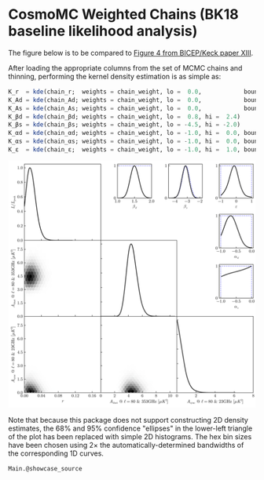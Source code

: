 # CosmoMC Weighted Chains (BK18 baseline likelihood analysis)

The figure below is to be compared to [Figure 4 from BICEP/Keck paper XIII](http://bicepkeck.org/figures/bk-xiii.html).

After loading the appropriate columns from the set of MCMC chains and thinning, performing the kernel density estimation
is as simple as:

```julia
K_r  = kde(chain_r;  weights = chain_weight, lo =  0.0,            boundary = :closedleft)
K_Ad = kde(chain_Ad; weights = chain_weight, lo =  0.0,            boundary = :closedleft)
K_As = kde(chain_As; weights = chain_weight, lo =  0.0,            boundary = :closedleft)
K_βd = kde(chain_βd; weights = chain_weight, lo =  0.8, hi =  2.4)
K_βs = kde(chain_βs; weights = chain_weight, lo = -4.5, hi = -2.0)
K_αd = kde(chain_αd; weights = chain_weight, lo = -1.0, hi =  0.0, boundary = :closed)
K_αs = kde(chain_αs; weights = chain_weight, lo = -1.0, hi =  0.0, boundary = :closed)
K_ε  = kde(chain_ε;  weights = chain_weight, lo = -1.0, hi =  1.0, boundary = :closed)
```

![](index.svg)

Note that because this package does not support constructing 2D density estimates, the 68% and 95% confidence
"ellipses" in the lower-left triangle of the plot has been replaced with simple 2D histograms.
The hex bin sizes have been chosen using 2× the automatically-determined bandwidths of the corresponding 1D curves.

```@eval
Main.@showcase_source
```
